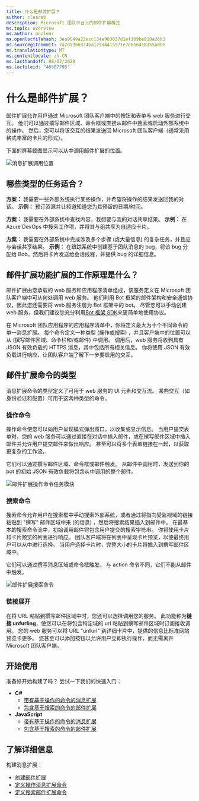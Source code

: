 ```yaml
---
title: 什么是邮件扩展？
author: clearab
description: Microsoft 团队平台上的邮件扩展概述
ms.topic: overview
ms.author: anclear
ms.openlocfilehash: 3ea9649a22ecc134e983037d1ef109be918a26b3
ms.sourcegitcommit: 7a2da3b65246a125d441a971e7e6a6418355adbe
ms.translationtype: MT
ms.contentlocale: zh-CN
ms.lasthandoff: 08/07/2020
ms.locfileid: "46587795"
---
```

# <a name="what-are-messaging-extensions"></a>什么是邮件扩展？

邮件扩展允许用户通过 Microsoft 团队客户端中的按钮和表单与 web 服务进行交互。 他们可以通过撰写邮件区域、命令框或直接从邮件中搜索或启动外部系统中的操作。 然后，您可以将该交互的结果发送回 Microsoft 团队客户端（通常采用格式丰富的卡片的形式）。

下面的屏幕截图显示可以从中调用邮件扩展的位置。

![消息扩展调用位置](~/assets/images/messaging-extension-invoke-locations.png)

## <a name="what-kinds-of-tasks-are-they-good-for"></a>哪些类型的任务适合？

**方案：** 我需要一些外部系统执行某些操作，并希望将操作的结果发送回我的对话。
**示例：** 预订资源并让频道知道您为其预留的日期/时间。

**方案：** 我需要在外部系统中查找内容，我想要与我的对话共享结果。
**示例：** 在 Azure DevOps 中搜索工作项，并将其与组共享为自适应卡片。

**方案：** 我需要在外部系统中完成涉及多个步骤 (或大量信息) 的复杂任务，并且应与会话共享结果。
**示例：** 在跟踪系统中创建基于团队消息的 bug，将该 bug 分配给 Bob，然后将卡片发送给会话线程，并提供 bug 的详细信息。

## <a name="how-do-messaging-extensions-work"></a>邮件扩展功能扩展的工作原理是什么？

邮件扩展由您承载的 web 服务和应用程序清单组成，该服务定义在 Microsoft 团队客户端中可从何处调用 web 服务。 他们利用 Bot 框架的邮件架构和安全通信协议，因此您还需要将 web 服务注册为 Bot 框架中的 bot。 尽管您可以手动创建 web 服务，但我们建议您充分利用[Bot 框架 SDK](https://github.com/microsoft/botframework)来更简单地使用协议。

在 Microsoft 团队应用程序的应用程序清单中，你将定义最大为十个不同命令的单一消息扩展。 每个命令定义一种类型 (操作或搜索) ，并且客户端中的位置可以从 (撰写邮件区域、命令栏和/或邮件) 中调用。 调用后，web 服务将收到具有 JSON 有效负载的 HTTPS 消息，其中包括所有相关信息。 你将使用 JSON 有效负载进行响应，让团队客户端了解下一步要启用的交互。

## <a name="types-of-messaging-extension-commands"></a>邮件扩展命令的类型

消息扩展命令的类型定义了可用于 web 服务的 UI 元素和交互流。 某些交互（如身份验证和配置）可用于这两种类型的命令。

### <a name="action-commands"></a>操作命令

操作命令使您可以向用户呈现模式弹出窗口，以收集或显示信息。 当用户提交表单时，您的 web 服务可以通过直接在对话中插入邮件，或在撰写邮件区域中插入邮件并允许用户提交邮件来做出响应。 甚至可以将多个表单链接在一起，以获取更复杂的工作流。

它们可以通过撰写邮件区域、命令框或邮件触发。 从邮件中调用时，发送到你的 bot 的初始 JSON 有效负载将包含从中调用的整个邮件。

![邮件扩展操作命令任务模块](~/assets/images/task-module.png)

### <a name="search-commands"></a>搜索命令

搜索命令允许用户在搜索框中手动搜索外部系统，或者通过将指向受监视域的链接粘贴到 "撰写" 邮件区域中来 (的信息) ，然后将搜索结果插入到邮件中。 在最基本的搜索命令流中，初始调用邮件将包含用户提交的搜索字符串。 你将使用卡片和卡片预览的列表进行响应。 团队客户端将在列表中呈现卡片预览，以便最终用户可以从中进行选择。 当用户选择卡片时，完整大小的卡片将插入到撰写邮件区域中。

它们可以通过撰写消息区域或命令框触发。 与 action 命令不同，它们不能从邮件中触发。

![邮件扩展搜索命令](~/assets/images/search-extension.png)

### <a name="link-unfurling"></a>链接展开

在将 URL 粘贴到撰写邮件区域中时，您还可以选择调用您的服务。 此功能称为**链接 unfurling**，使您可以在将包含特定域的 url 粘贴到撰写邮件区域时订阅接收调用。 您的 web 服务可以将 URL "unfurl" 到详细卡片中，提供的信息比标准网站预览卡更多。 您甚至可以添加按钮以允许用户立即执行操作，而无需离开 Microsoft 团队客户端。

## <a name="get-started"></a>开始使用

准备好开始构建了吗？ 尝试一下我们的快速入门：

* **C#**
  * [带有基于操作的命令的消息扩展](https://github.com/microsoft/BotBuilder-Samples/tree/master/samples/csharp_dotnetcore/51.teams-messaging-extensions-action)
  * [包含基于搜索的命令的邮件扩展](https://github.com/microsoft/BotBuilder-Samples/tree/master/samples/csharp_dotnetcore/50.teams-messaging-extensions-search)
* **JavaScript**
  * [带有基于操作的命令的消息扩展](https://github.com/microsoft/BotBuilder-Samples/tree/master/samples/javascript_nodejs/51.teams-messaging-extensions-action)
  * [包含基于搜索的命令的邮件扩展](https://github.com/microsoft/BotBuilder-Samples/tree/master/samples/javascript_nodejs/50.teams-messaging-extensions-search)

## <a name="learn-more"></a>了解详细信息

构建消息扩展：

* [创建邮件扩展](~/messaging-extensions/how-to/create-messaging-extension.md)
* [定义操作消息扩展命令](~/messaging-extensions/how-to/action-commands/define-action-command.md)
* [定义搜索邮件扩展命令](~/messaging-extensions/how-to/search-commands/define-search-command.md)
